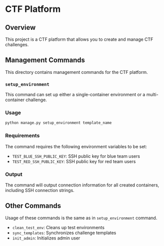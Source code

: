 # CTF Platform

## Overview

This project is a CTF platform that allows you to create and manage CTF challenges.

## Management Commands

This directory contains management commands for the CTF platform.

### `setup_environment`

This command can set up either a single-container environment or a multi-container challenge.

### Usage

```bash
python manage.py setup_environment template_name
```

### Requirements

The command requires the following environment variables to be set:

- `TEST_BLUE_SSH_PUBLIC_KEY`: SSH public key for blue team users
- `TEST_RED_SSH_PUBLIC_KEY`: SSH public key for red team users

### Output

The command will output connection information for all created containers, including SSH connection strings.

## Other Commands

Usage of these commands is the same as in `setup_environment` command.

- `clean_test_env`: Cleans up test environments
- `sync_templates`: Synchronizes challenge templates
- `init_admin`: Initializes admin user
